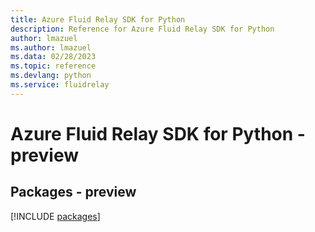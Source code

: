 ```yaml
---
title: Azure Fluid Relay SDK for Python
description: Reference for Azure Fluid Relay SDK for Python
author: lmazuel
ms.author: lmazuel
ms.data: 02/28/2023
ms.topic: reference
ms.devlang: python
ms.service: fluidrelay
---
```

# Azure Fluid Relay SDK for Python - preview
## Packages - preview
[!INCLUDE [packages](fluid-relay-index.md)]